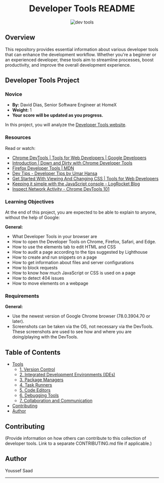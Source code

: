 <h1 align="center">Developer Tools README</h1>
<p align="center">
  <img src="https://developer.chrome.com/static/docs/devtools/performance/reference/image/dragging-mouse-across-o-8a649ae7cb7be.gif" alt="dev tools">
</p>

## Overview

This repository provides essential information about various developer tools that can enhance the development workflow. Whether you're a beginner or an experienced developer, these tools aim to streamline processes, boost productivity, and improve the overall development experience.

## Developer Tools Project

### Novice
- **By:** David Dias, Senior Software Engineer at HomeX
- **Weight:** 1
- **Your score will be updated as you progress.**

In this project, you will analyze the [Developer Tools website](https://dev-tools.hbtn.info/).

### Resources
Read or watch:

- [Chrome DevTools | Tools for Web Developers | Google Developers](https://developer.chrome.com/docs/devtools/)
- [Introduction | Down and Dirty with Chrome Developer Tools](https://developers.google.com/web/tools/chrome-devtools)
- [Firefox Developer Tools | MDN](https://developer.mozilla.org/en-US/docs/Tools)
- [Dev Tips - Developer Tips by Umar Hansa](https://umaar.com/dev-tips/)
- [Get Started With Viewing And Changing CSS | Tools for Web Developers](https://developers.google.com/web/tools/chrome-devtools/css)
- [Keeping it simple with the JavaScript console - LogRocket Blog](https://blog.logrocket.com/keeping-it-simple-with-the-javascript-console/)
- [Inspect Network Activity - Chrome DevTools 101](https://developers.google.com/codelabs/devtools-lighthouse-101#5)
  
### Learning Objectives
At the end of this project, you are expected to be able to explain to anyone, without the help of Google:

**General:**
- What Developer Tools in your browser are
- How to open the Developer Tools on Chrome, Firefox, Safari, and Edge.
- How to use the elements tab to edit HTML and CSS
- How to audit a page according to the tips suggested by Lighthouse
- How to create and run snippets on a page
- How to get information about files and server configurations
- How to block requests
- How to know how much JavaScript or CSS is used on a page
- How to detect 404 issues
- How to move elements on a webpage

### Requirements
**General:**
- Use the newest version of Google Chrome browser (78.0.3904.70 or later).
- Screenshots can be taken via the OS, not necessary via the DevTools. These screenshots are used to see how and where you are doing/playing with the DevTools.

## Table of Contents

- [Tools](#tools)
  - [1. Version Control](#1-version-control)
  - [2. Integrated Development Environments (IDEs)](#2-integrated-development-environments-ides)
  - [3. Package Managers](#3-package-managers)
  - [4. Task Runners](#4-task-runners)
  - [5. Code Editors](#5-code-editors)
  - [6. Debugging Tools](#6-debugging-tools)
  - [7. Collaboration and Communication](#7-collaboration-and-communication)
- [Contributing](#contributing)
- [Author](#Author)

## Contributing
(Provide information on how others can contribute to this collection of developer tools. Link to a separate CONTRIBUTING.md file if applicable.)

## Author
Youssef Saad

---
